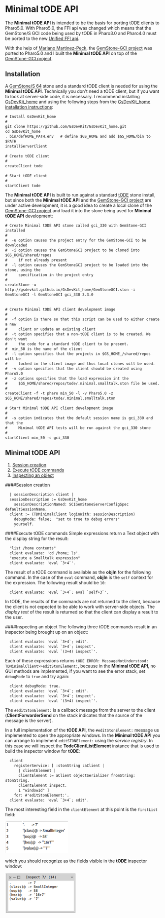 # Minimal tODE API

The **Minimal tODE API** is intended to be the basis for porting tODE clients to Pharo5.0.
With Pharo5.0, the FFI api was changed which means that the GemStone/S GCI code being used by tODE in Pharo3.0 and Pharo4.0 must be ported to the new [Unified FFI api][1].

With the help of [Mariano Martinez-Peck][2], the [GemStone-GCI project][3] was ported to Pharo5.0 and I built the **Minimal tODE API** on top of the [GemStone-GCI project][3].

## Installation
A [GemStone/S 64][9] stone and a standard tODE client is needed for using the **Minimal tODE API**.
Technically you don't need a tODE client, but if you want to look at server-side code, it is necessary.
I recommend installing [GsDevKit_home][5] and using the following steps from the [GsDevKit_home installation instructions][6]:

```
# Install GsDevKit_home
#
git clone https://github.com/GsDevKit/GsDevKit_home.git
cd GsDevKit_home
. bin/defHOME_PATH.env   # define $GS_HOME and add $GS_HOME/bin to $PATH
installServerClient

# Create tODE client
#
createClient tode

# Start tODE client
#
startClient tode
```

The **Minimal tODE API** is built to run against a standard [tODE][4] stone install, but since both the **Minimal tODE API** and the [GemStone-GCI project][3] are under active development, it is a good idea to create a local clone of the [GemStone-GCI project][3] and load it into the stone being used for **Minimal tODE API** development:

```
# Create Minimal tODE API stone called gci_330 with GemStone-GCI installed
#
#  -u option causes the project entry for the GemStone-GCI to be downloaded
#  -i option causes the GemStoneGCI project to be cloned into $GS_HOME/shared/repos
#     if not already present 
#  -l option causes the GemStoneGCI project to be loaded into the stone, using the
#     specification in the project entry
#
createStone -u http://gsdevkit.github.io/GsDevKit_home/GemStoneGCI.ston -i GemStoneGCI -l GemStoneGCI gci_330 3.3.0


# Create Minimal tODE API client development image
#
#  -f option is there so that this script can be used to either create a new
#     client or update an existing client
#  -t option specifies that a non-tODE client is to be created. We don't want
#     the code for a standard tODE client to be present.
#  min_50 is the name of the client
#  -l option specifies that the projects in $GS_HOME_/shared/repos will be 
#     locked in the client image and thus local clones will be used.
#  -v option specifies that the client should be created using Pharo5.0
#  -z options specifies that the load expression int the 
#     $GS_HOME/shared/repos/tode/.minimal.smalltalk.ston file be used.
#      
createClient -f -t pharo min_50 -l -v Pharo5.0 -z $GS_HOME/shared/repos/tode/.minimal.smalltalk.ston

# Start Minimal tODE API client development image
#
#  -s option indicates that the default session name is gci_330 and that the
#     Minimal tODE API tests will be run against the gci_330 stone
#
startClient min_50 -s gci_330
```

## Minimal tODE API
1. [Session creation](#session-creation)
2. [Execute tODE commands](#execute-tode-commands)
3. [Inspecting an object](#inspecting-an-object)

####Session creation

```Smalltalk
  | sessionDescription client |
  sessionDescription := GsDevKit_home
    sessionDescriptionNamed: SCIGemStoneServerConfigSpec defaultSessionName.
  client := (TDMinimalClient loginWith: sessionDescription)
    debugMode: false;  "set to true to debug errors"
    yourself.
```

####Execute tODE commands
Simple expressions return a Text object with the display string for the result:

```Smalltalk
  "list /home contents"
  client evaluate: 'cd /home; ls'.
  "execute a Smalltalk expression"
  client evaluate: 'eval `3+4`'.
```

The result of a tODE command is available as the **objIn** for the following command.
In the case of the `eval` command, **objIn** is the `self` context for the expression.
The following result should be `10`:

```Smalltalk
  client evaluate: 'eval `3+4`; eval `self+3`'.
```

In tODE, the results of the commands are not returned to the client, because the client is not expected to be able to work with server-side objects. The *display text* of the result is returned so that the client can display a result to the user.

####Inspecting an object
The following three tODE commands result in an inspector being brought up on an object:

```Smalltalk
  client evaluate: 'eval `3+4`; edit'.
  client evaluate: 'eval `3+4`; inspect'.
  client evaluate: 'eval `(3+4) inspect`'.
```

Each of these expressions returns `tODE ERROR: MessageNotUnderstood: TDMinimalClient>>editStonElement:`, because in the **Minimal tODE API**, no GUI methods are implemented, if you want to see the error stack, set `debugMode` to `true` and try again:

```Smalltalk
  client debugMode: true.
  client evaluate: 'eval `3+4`; edit'.
  client evaluate: 'eval `3+4`; inspect'.
  client evaluate: 'eval `(3+4) inspect`'.
```

The `#editStonElement:` is a callback message from the server to the client (**ClientForwarderSend** on the stack indicates that the source of the message is the server).

In a full implementation of the **tODE API**, the `#editStonElement:` message us implemented to open the appropriate windows.
In the **Minimal tODE API** you can arrange to implement `editSTONElement:` using the *service registry*. In this case we will inspect the **TodeClientListElement** instance that is used to build the inspector window for **tODE**:

```Smalltalk
  client
    registerService: [ :stonString :aClient | 
      | clientElement |
      clientElement := aClient objectSerializer fromString: stonString.
      clientElement inspect.
      1	"windowId" ]
    for: #'editStonElement:'.
  client evaluate: 'eval `3+4`; edit'.
```

The most interesting field in the `clientElement` at this point is the `firstList` field:

![firstList inspector view][7]

which you should recognize as the fields visible in the **tODE** inspector window:

![tode inspector window][8]

[1]: http://smalltalkhub.com/#!/~Pharo/FFI-NB
[2]: https://github.com/marianopeck
[3]: https://github.com/GsDevKit/GemStone-GCI#gemstone-gcihttps://github.com/GsDevKit/GemStone-GCI#gemstone-gci
[4]: https://github.com/dalehenrich/tode
[5]: https://github.com/GsDevKit/GsDevKit_home
[6]: https://github.com/GsDevKit/GsDevKit_home#installation
[7]: ./images/minimalClientElementpng
[8]: ./images/todeInspectorView.png
[9]: https://gemtalksystems.com/products/gs64/
